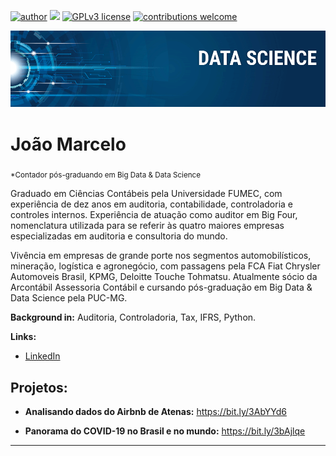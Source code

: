 [![author](https://img.shields.io/badge/author-jaomarcelofc-red.svg)](https://www.linkedin.com/in/joao-marcelo-fonseca-cunha) [![](https://img.shields.io/badge/python-3.7+-blue.svg)](https://www.python.org/downloads/release/python-365/) [![GPLv3 license](https://img.shields.io/badge/License-GPLv3-blue.svg)](http://perso.crans.org/besson/LICENSE.html) [![contributions welcome](https://img.shields.io/badge/contributions-welcome-brightgreen.svg?style=flat)](https://github.com/carlosfab/data_science/issues)

<p align="center">
  <img src="banner.png" >
</p>

# João Marcelo
<sub>*Contador pós-graduando em Big Data & Data Science</sub>

Graduado em Ciências Contábeis pela Universidade FUMEC, com experiência de dez anos em auditoria, contabilidade, controladoria e controles internos. Experiência de atuação como auditor em Big Four, nomenclatura utilizada para se referir às quatro maiores empresas especializadas em auditoria e consultoria do mundo.

Vivência em empresas de grande porte nos segmentos automobilísticos, mineração, logística e agronegócio, com passagens pela FCA Fiat Chrysler Automoveis Brasil, KPMG, Deloitte Touche Tohmatsu. Atualmente sócio da Arcontábil Assessoria Contábil e cursando pós-graduação em Big Data & Data Science pela PUC-MG.

**Background in:** Auditoria, Controladoria, Tax, IFRS, Python.

**Links:**

* [LinkedIn](https://www.linkedin.com/in/joão-marcelo-fonseca-cunha-097776a2/)


## Projetos:

* **Analisando dados do Airbnb de Atenas:** https://bit.ly/3AbYYd6

* **Panorama do COVID-19 no Brasil e no mundo:** https://bit.ly/3bAjlqe

----
